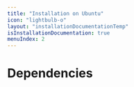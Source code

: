 ```yaml
---
title: "Installation on Ubuntu"
icon: "lightbulb-o"
layout: "installationDocumentationTemp"
isInstallationDocumentation: true
menuIndex: 2
---
```


# Dependencies
